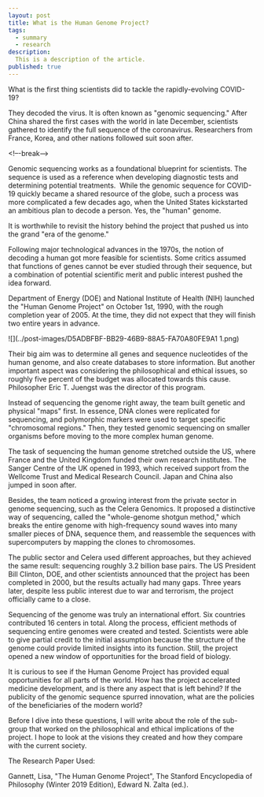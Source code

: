 ```yaml
---
layout: post
title: What is the Human Genome Project?
tags:
  - summary
  - research
description:
  This is a description of the article.
published: true
---
```


What is the first thing scientists did to tackle the rapidly-evolving COVID-19? 

They decoded the virus. It is often known as "genomic sequencing." After China shared the first cases with the world in late December, scientists gathered to identify the full sequence of the coronavirus. Researchers from France, Korea, and other nations followed suit soon after. 

<!–-break-–>

Genomic sequencing works as a foundational blueprint for scientists. The sequence is used as a reference when developing diagnostic tests and determining potential treatments. 
While the genomic sequence for COVID-19 quickly became a shared resource of the globe, such a process was more complicated a few decades ago, when the United States kickstarted an ambitious plan to decode a person. Yes, the "human" genome.

It is worthwhile to revisit the history behind the project that pushed us into the grand "era of the genome."

Following major technological advances in the 1970s, the notion of decoding a human got more feasible for scientists. Some critics assumed that functions of genes cannot be ever studied through their sequence, but a combination of potential scientific merit and public interest pushed the idea forward.

Department of Energy (DOE) and National Institute of Health (NIH) launched the "Human Genome Project" on October 1st, 1990, with the rough completion year of 2005. At the time, they did not expect that they will finish two entire years in advance.

![](../post-images/D5ADBFBF-BB29-46B9-88A5-FA70A80FE9A1 1.png)

Their big aim was to determine all genes and sequence nucleotides of the human genome, and also create databases to store information. But another important aspect was considering the philosophical and ethical issues, so roughly five percent of the budget was allocated towards this cause. Philosopher Eric T. Juengst was the director of this program. 

Instead of sequencing the genome right away, the team built genetic and physical "maps" first. In essence, DNA clones were replicated for sequencing, and polymorphic markers were used to target specific "chromosomal regions." Then, they tested genomic sequencing on smaller organisms before moving to the more complex human genome.

The task of sequencing the human genome stretched outside the US, where France and the United Kingdom funded their own research institutes. The Sanger Centre of the UK opened in 1993, which received support from the Wellcome Trust and Medical Research Council. Japan and China also jumped in soon after.

Besides, the team noticed a growing interest from the private sector in genome sequencing, such as the Celera Genomics. It proposed a distinctive way of sequencing, called the "whole-genome shotgun method," which breaks the entire genome with high-frequency sound waves into many smaller pieces of DNA, sequence them, and reassemble the sequences with supercomputers by mapping the clones to chromosomes. 

The public sector and Celera used different approaches, but they achieved the same result: sequencing roughly 3.2 billion base pairs. The US President Bill Clinton, DOE, and other scientists announced that the project has been completed in 2000, but the results actually had many gaps. Three years later, despite less public interest due to war and terrorism, the project officially came to a close.

Sequencing of the genome was truly an international effort. Six countries contributed 16 centers in total. Along the process, efficient methods of sequencing entire genomes were created and tested. Scientists were able to give partial credit to the initial assumption because the structure of the genome could provide limited insights into its function. Still, the project opened a new window of opportunities for the broad field of biology. 

It is curious to see if the Human Genome Project has provided equal opportunities for all parts of the world. How has the project accelerated medicine development, and is there any aspect that is left behind? If the publicity of the genomic sequence spurred innovation, what are the policies of the beneficiaries of the modern world?

Before I dive into these questions, I will write about the role of the sub-group that worked on the philosophical and ethical implications of the project. I hope to look at the visions they created and how they compare with the current society.

The Research Paper Used:

Gannett, Lisa, "The Human Genome Project", The Stanford Encyclopedia of Philosophy (Winter 2019 Edition), Edward N. Zalta (ed.).
